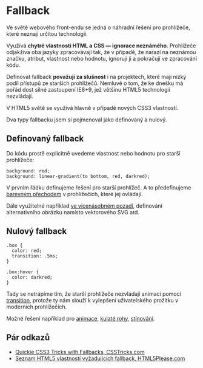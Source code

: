 
Fallback
========

Ve světě webového front-endu se jedná o náhradní řešení pro prohlížeče, které neznají určitou technologii.

Využívá **chytré vlastnosti HTML a CSS — ignorace neznámého**. Prohlížeče odjakživa oba jazyky zpracovávají tak, že v případě, že narazí na neznámou značku, atribut, vlastnost nebo hodnotu, ignorují ji a pokračují ve zpracování kódu.

Definovat fallback **považuji za slušnost** i na projektech, které mají nízký podíl přístupů ze starších prohlížečů. Nemluvě o tom, že ke dnešku má pořád dost silné zastoupení IE8+9, jež většinu HTML5 technologií nezvládají.

V HTML5 světě se využívá hlavně v případě nových CSS3 vlastností.

Dva typy fallbacku jsem si pojmenoval jako definovaný a nulový.


Definovaný fallback
-------------------

Do kódu prostě explicitně uvedeme vlastnost nebo hodnotu pro starší prohlížeče:

	background: red;
	background: linear-gradient(to bottom, red, darkred);

V prvním řádku definujeme řešení pro starší prohlížeč. A to předefinujeme [barevným přechodem](css3-gradients.md) v prohlížečích, které jej ovládají.

Dále využitelné například [ve vícenásobném pozadí](css3-multi-backgrounds.md), definování alternativního obrázku namísto vektorového SVG atd.

Nulový fallback
---------------

	.box {
	  color: red;
	  transition: .5ms;
	}
	
	.box:hover {
	  color: darkred;
	}

Tady se netrápíme tím, že starší prohlížeče nezvládají animaci pomocí [transition](css3-transitions.md), protože ty nám slouží k vylepšení uživatelského prožitku v moderních prohlížečích.

Možné řešení například pro [animace](css3-animations.md), [kulaté rohy](css3-border-radius.md), [stínování](css3-box-shadow.md).

Pár odkazů
----------

* [Quickie CSS3 Tricks with Fallbacks, CSSTricks.com](http://css-tricks.com/quickie-css3-tricks-with-fallbacks/)
* [Seznam HTML5 vlastností vyžadujících fallback, HTML5Please.com](http://html5please.com/#fallback)
